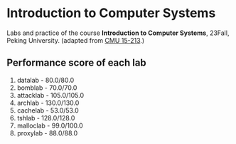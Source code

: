 # Introduction to Computer Systems 

Labs and practice of the course **Introduction to Computer Systems**, 23Fall, Peking University. (adapted from [CMU 15-213](https://www.cs.cmu.edu/~213/).)

## Performance score of each lab

1. datalab - 80.0/80.0
2. bomblab - 70.0/70.0
3. attacklab - 105.0/105.0
4. archlab - 130.0/130.0
5. cachelab - 53.0/53.0
6. tshlab - 128.0/128.0
7. malloclab - 99.0/100.0
8. proxylab - 88.0/88.0

